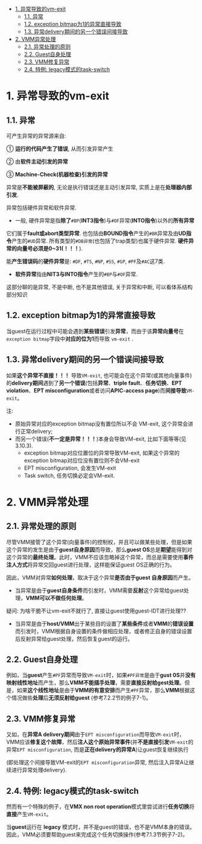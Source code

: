 
<!-- @import "[TOC]" {cmd="toc" depthFrom=1 depthTo=6 orderedList=false} -->

<!-- code_chunk_output -->

- [1. 异常导致的vm-exit](#1-异常导致的vm-exit)
  - [1.1. 异常](#11-异常)
  - [1.2. exception bitmap为1的异常直接导致](#12-exception-bitmap为1的异常直接导致)
  - [1.3. 异常delivery期间的另一个错误间接导致](#13-异常delivery期间的另一个错误间接导致)
- [2. VMM异常处理](#2-vmm异常处理)
  - [2.1. 异常处理的原则](#21-异常处理的原则)
  - [2.2. Guest自身处理](#22-guest自身处理)
  - [2.3. VMM修复异常](#23-vmm修复异常)
  - [2.4. 特例: legacy模式的task-switch](#24-特例-legacy模式的task-switch)

<!-- /code_chunk_output -->

# 1. 异常导致的vm-exit

## 1.1. 异常

可产生异常的异常源来自:

① **运行的代码产生了错误**, 从而引发异常产生

② 由**软件主动引发的异常**

③ **Machine\-Check(机器检查)引发的异常**

异常是**不能被屏蔽的**, 无论是执行错误还是主动引发异常, 实质上是在**处理器内部引发**.

异常包括硬件异常和软件异常.

* 一般, 硬件异常是指**除了**`#BP`(**INT3指令**)与`#OF`异常(**INTO指令**)以外的**所有异常**

它们属于**fault或abort类型异常**. 也包括由**BOUND指令**产生的`#BR`异常及由**UD指令**产生的`#UD`异常. 所有类型的`#DB异常`(也包括了trap类型)也属于硬件异常. **硬件异常的向量号必须是0\~31(！！！**). 

能**产生错误码**的**硬件异常**是: `#DF`, `#TS`, `#NP`, `#SS`, `#GP`, `#PF`及`#AC`这7类.

* **软件异常**指由**NIT3与INTO指令**产生的`#BP`与`#OF`异常.


这部分聊的是异常, 不是中断, 也不是其他错误, 关于异常和中断, 可以看体系结构部分知识

## 1.2. exception bitmap为1的异常直接导致

当guest在运行过程中可能会遇到**某些错误**引发**异常**，而由于该**异常向量号**在`exception bitmap`字段中**对应的位为1**而导致 `vm-exit` .

## 1.3. 异常delivery期间的另一个错误间接导致

如果**这个异常不直接！！！** 导致`VM-exit`, 也可能会在这个异常(或其他向量事件)的**delivery期间**遇到了**另一个错误**(包括**异常**、**triple fault**、**任务切换**、**EPT violation**、**EPT misconfiguration**或者访问**APIC-access page**)而**间接导致**`VM-exit`。

注: 

* 原始异常对应的exception bitmap没有置位所以不会 VM-exit, 这个异常会进行正常delivery; 
* 而另一个错误(**不一定是异常！！！**)本身会导致VM-exit, 比如下面等等(见3.10.3).
  * exception bitmap对应位置位的异常导致VM-exit, 如果这个异常的exception bitmap对应位没有置位则不会VM-exit
  * EPT misconfiguration, 会发生VM-exit
  * Task switch, 任务切换必定会VM-exit.

# 2. VMM异常处理

## 2.1. 异常处理的原则

尽管VMM接管了这个异常(向量事件)的控制权，并且可以做某些处理，但是如果这个异常的发生是由于**guest自身原因**而导致，那么**guest OS**总是**期望**能得到对这个异常的**最终处理**。此时，VMM不应该忽略掉这个异常，而总是需要使用**事件注人方式**将异常交回guest进行处理，这样能保证guest OS正确的行为。

因此，VMM对异常**如何处理**，取决于这个异常**是否由于guest 自身原因**而产生。

- 当异常是由于**guest自身条件**而引发时，VMM需要**反射**这个异常给guest处理，**VMM可以不做任何处理**。

疑问: 为啥干脆不让vm-exit不就行了, 直接让guest使用guest-IDT进行处理??

- 当异常是由于**host/VMM**出于某些目的设置了**某些条件**或者**VMM**的**错误设置**而引发时，VMM根据自身设置的条件做相应处理，或者修正自身的错误设置后反射异常给guest处理，然后恢复guest的运行。

## 2.2. Guest自身处理

例如，当**guest**产生`#PF`异常而导致`VM-exit`时，如果`#PF异常`是由于**gust 0S**并**没有映射线性地址**而产生，那么**VMM不能插手处理**，需要**直接反射给gest处理**。但是，如果**这个线性地址**是由于**VMM的有意安排**而产生`#PF`异常，那么**VMM**根据这个情况做些**处理**后**无须反射给guest** (参考7.2.2节的例子7-1)。

## 2.3. VMM修复异常

又如，在**异常A delivery期间**由于`EPT misconfiguration`而导致`VM-exit`时，VMM应该**修复这个故障**，然后**注人这个原始异常事件**(并**不是直接引发**`VM-exit`的异常`EPT misconfiguration`, 而是**正在delivery的异常A**)让guest恢复继续执行

(即处理这个间接导致VM-exit的`EPT misconfiguration`异常, 然后注入异常A让继续进行异常处理delivery).

## 2.4. 特例: legacy模式的task-switch

然而有一个特殊的例子，在**VMX non root operation**模式里尝试进行**任务切换**将**直接**产生`VM-exit`。

当**guest**运行在 **legacy** 模式时，并不是guest的错误，也不是VMM本身的错误。因此，VMM必须要帮助guest来完成这个任务切换操作(参考7.1.3节例子7-2)。
